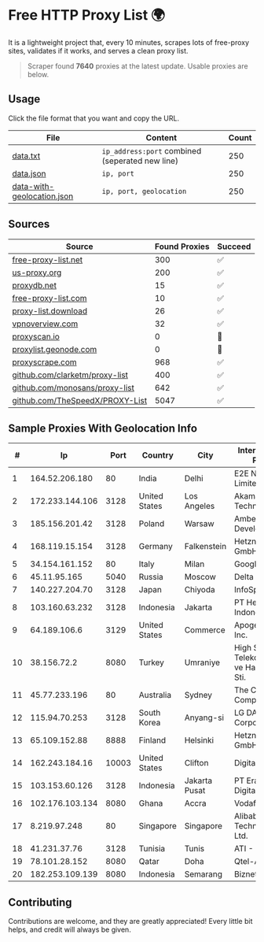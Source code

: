 
# Free HTTP Proxy List 🌍

It is a lightweight project that, every 10 minutes, scrapes lots of free-proxy sites, validates if it works, and serves a clean proxy list.


> Scraper found **7640** proxies at the latest update. Usable proxies are below.

## Usage

Click the file format that you want and copy the URL.


|File|Content|Count|
|----|-------|-----|
|[data.txt](https://raw.githubusercontent.com/themiralay/Proxy-List-World/master/data.txt)|`ip_address:port` combined (seperated new line)|250|
|[data.json](https://raw.githubusercontent.com/themiralay/Proxy-List-World/master/data.json)|`ip, port`|250|
|[data-with-geolocation.json](https://raw.githubusercontent.com/themiralay/Proxy-List-World/master/data-with-geolocation.json)|`ip, port, geolocation`|250|

## Sources

|Source|Found Proxies|Succeed|
|------|-------------|-------|
|[free-proxy-list.net](https://free-proxy-list.net)|300|✅|
|[us-proxy.org](https://www.us-proxy.org)|200|✅|
|[proxydb.net](http://proxydb.net)|15|✅|
|[free-proxy-list.com](https://free-proxy-list.com/?page=&port=&type%5B%5D=http&type%5B%5D=https&up_time=0&search=Search)|10|✅|
|[proxy-list.download](https://www.proxy-list.download/HTTP)|26|✅|
|[vpnoverview.com](https://vpnoverview.com/privacy/anonymous-browsing/free-proxy-servers)|32|✅|
|[proxyscan.io](https://www.proxyscan.io)|0|🚫|
|[proxylist.geonode.com](https://proxylist.geonode.com/api/proxy-list?limit=300&page=1&sort_by=lastChecked&sort_type=desc&protocols=http,https)|0|🚫|
|[proxyscrape.com](https://api.proxyscrape.com/v2/?request=displayproxies&protocol=http&timeout=10000&country=all&ssl=all&anonymity=all)|968|✅|
|[github.com/clarketm/proxy-list](https://raw.githubusercontent.com/clarketm/proxy-list/master/proxy-list-raw.txt)|400|✅|
|[github.com/monosans/proxy-list](https://raw.githubusercontent.com/monosans/proxy-list/main/proxies/http.txt)|642|✅|
|[github.com/TheSpeedX/PROXY-List](https://raw.githubusercontent.com/TheSpeedX/PROXY-List/master/http.txt)|5047|✅|


## Sample Proxies With Geolocation Info

|#|Ip|Port|Country|City|Internet Service Provider|
|-|--|----|-------|----|-------------------------|
|1|164.52.206.180|80|India|Delhi|E2E Networks Limited|
|2|172.233.144.106|3128|United States|Los Angeles|Akamai Technologies, Inc.|
|3|185.156.201.42|3128|Poland|Warsaw|Amberway Development LTD|
|4|168.119.15.154|3128|Germany|Falkenstein|Hetzner Online GmbH|
|5|34.154.161.152|80|Italy|Milan|Google LLC|
|6|45.11.95.165|5040|Russia|Moscow|Delta Ltd|
|7|140.227.204.70|3128|Japan|Chiyoda|InfoSphere|
|8|103.160.63.232|3128|Indonesia|Jakarta|PT Herza Digital Indonesia|
|9|64.189.106.6|3129|United States|Commerce|Apogee Telecom Inc.|
|10|38.156.72.2|8080|Turkey|Umraniye|High Speed Telekomunikasyon ve Hab. Hiz. Ltd. Sti.|
|11|45.77.233.196|80|Australia|Sydney|The Constant Company|
|12|115.94.70.253|3128|South Korea|Anyang-si|LG DACOM Corporation|
|13|65.109.152.88|8888|Finland|Helsinki|Hetzner Online GmbH|
|14|162.243.184.16|10003|United States|Clifton|DigitalOcean, LLC|
|15|103.153.60.126|3128|Indonesia|Jakarta Pusat|PT Era Awan Digital|
|16|102.176.103.134|8080|Ghana|Accra|Vodafone Ghana|
|17|8.219.97.248|80|Singapore|Singapore|Alibaba (US) Technology Co., Ltd.|
|18|41.231.37.76|3128|Tunisia|Tunis|ATI - ISP|
|19|78.101.28.152|8080|Qatar|Doha|Qtel-ADSL|
|20|182.253.109.139|8080|Indonesia|Semarang|Biznet Metronet|



## Contributing

Contributions are welcome, and they are greatly appreciated! Every
little bit helps, and credit will always be given.

